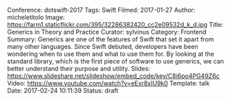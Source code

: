 Conference: dotswift-2017
Tags: Swift
Filmed: 2017-01-27
Author: micheletitolo
Image: https://farm1.staticflickr.com/395/32286382420_cc2e09532d_k_d.jpg
Title: Generics in Theory and Practice
Curator: sylvinus
Category: Frontend
Summary: Generics are one of the features of Swift that set it apart from many other languages. Since Swift debuted, developers have been wondering when to use them and what to use them for. By looking at the standard library, which is the first piece of software to use generics, we can better understand their purpose and utility.
Slides: https://www.slideshare.net/slideshow/embed_code/key/C8i6po4PG49Z6c
Video: https://www.youtube.com/watch?v=eExr8xIU9k0
Template: talk
Date: 2017-02-24 10:11:39
Status: draft